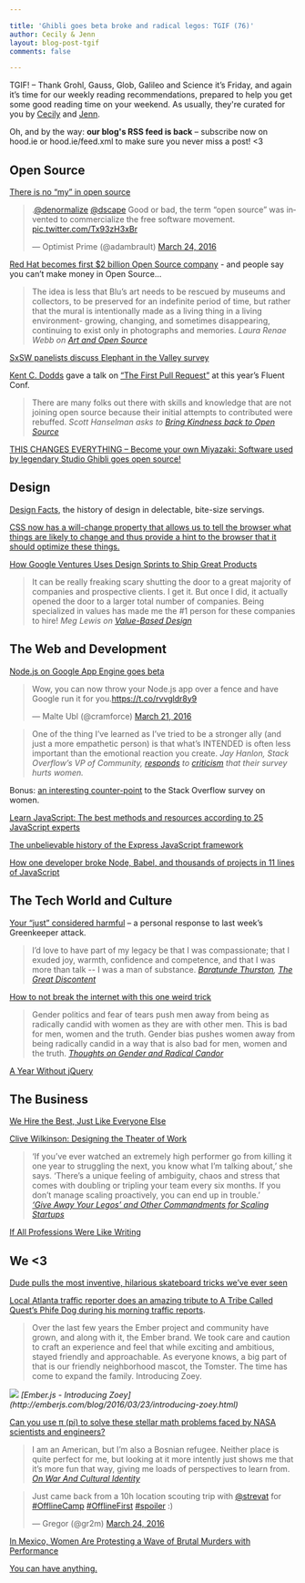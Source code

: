 ```yaml
---

title: 'Ghibli goes beta broke and radical legos: TGIF (76)'
author: Cecily & Jenn
layout: blog-post-tgif
comments: false

---
```



TGIF! – Thank Grohl, Gauss, Glob, Galileo and Science it’s Friday, and again it’s time for our weekly reading recommendations, prepared to help you get some good reading time on your weekend. As usually, they're curated for you by [Cecily](https://twitter.com/skeskali) and [Jenn](https://twitter.com/jennwrites). 

Oh, and by the way: <b>our blog's RSS feed is back</b> – subscribe now on hood.ie or hood.ie/feed.xml to make sure you never miss a post! <3


## Open Source

[There is no “my” in open source](https://medium.com/@nayafia/there-is-no-my-in-open-source-c3e5555390fa#.8t1kqps2q)  
  
<blockquote class="twitter-tweet" data-lang="en"><p lang="en" dir="ltr">.<a href="https://twitter.com/denormalize">@denormalize</a> <a href="https://twitter.com/dscape">@dscape</a> Good or bad, the term “open source” was invented to commercialize the free software movement. <a href="https://t.co/Tx93zH3xBr">pic.twitter.com/Tx93zH3xBr</a></p>&mdash; Optimist Prime (@adambrault) <a href="https://twitter.com/adambrault/status/713086305899384833">March 24, 2016</a></blockquote>
<script async src="//platform.twitter.com/widgets.js" charset="utf-8"></script>

[Red Hat becomes first $2 billion Open Source company](http://www.zdnet.com/article/red-hat-becomes-first-2b-open-source-company/) - and people say you can’t make money in Open Source...  
  
> The idea is less that Blu’s art needs to be rescued by museums and collectors, to be preserved for an indefinite period of time, but rather that the mural is intentionally made as a living thing in a living environment- growing, changing, and sometimes disappearing, continuing to exist only in photographs and memories.
<cite>Laura Renae Webb on [Art and Open Source](http://lrwebb.com/2016/03/art-and-open-source/)</cite>

[SxSW panelists discuss Elephant in the Valley survey](https://opensource.com/life/16/3/elephant-valley-sxsw-2016)  

[Kent C. Dodds](https://twitter.com/kentcdodds) gave a talk on [“The First Pull Request”](https://www.youtube.com/watch?time_continue=1&v=HjgZQeMrw6c) at this year’s Fluent Conf.
  
> There are many folks out there with skills and knowledge that are not joining open source because their initial attempts to contributed were rebuffed.
<cite> Scott Hanselman asks to [Bring Kindness back to Open Source](https://medium.com/@shanselman/bring-kindness-back-to-open-source-90ed7d3ac76b#.sn6rgk8ky)</cite>  
  
[THIS CHANGES EVERYTHING – Become your own Miyazaki: Software used by legendary Studio Ghibli goes open source!](https://www.rt.com/news/336466-toonz-ghibly-open-source/)

## Design

[Design Facts](http://www.designfacts.org/info), the history of design in delectable, bite-size servings.  
  
[CSS now has a will-change property that allows us to tell the browser what things are likely to change and thus provide a hint to the browser that it should optimize these things.](http://snook.ca/archives/html_and_css/will-change)  
  
[How Google Ventures Uses Design Sprints to Ship Great Products](http://99u.com/articles/52707/how-google-ventures-uses-design-sprints-to-ship-great-products)  
  
> It can be really freaking scary shutting the door to a great majority of companies and prospective clients. I get it. But once I did, it actually opened the door to a larger total number of companies. Being specialized in values has made me the #1 person for these companies to hire!
<cite>Meg Lewis on [Value-Based Design](https://the-pastry-box-project.net/meg-lewis/2015-december-15)</cite>

## The Web and Development  
  
[Node.js on Google App Engine goes beta](https://cloudplatform.googleblog.com/2016/03/Node.js-on-Google-App-Engine-goes-beta.html)  
  
<blockquote class="twitter-tweet" data-lang="en"><p lang="en" dir="ltr">Wow, you can now throw your Node.js app over a fence and have Google run it for you.<a href="https://t.co/rvvgldr8y9">https://t.co/rvvgldr8y9</a></p>&mdash; Malte Ubl (@cramforce) <a href="https://twitter.com/cramforce/status/712001637888294912">March 21, 2016</a></blockquote>
<script async src="//platform.twitter.com/widgets.js" charset="utf-8"></script>

> One of the thing I’ve learned as I’ve tried to be a stronger ally (and just a more empathetic person) is that what’s INTENDED is often less important than the emotional reaction you create.
<cite>Jay Hanlon, Stack Overflow’s VP of Community, [responds](https://medium.com/@jayhanlon/first-off-i-want-to-thank-you-for-taking-the-time-to-share-this-and-particularly-for-being-8c8138929210#.yier4bx9o) to [criticism](https://medium.com/@glitterwitch/stack-overflow-s-developer-survey-analysis-hurts-women-ec4d568e2352#.41aj3t3ez) that their survey hurts women. </cite>

Bonus: [an interesting counter-point](https://twitter.com/sarah_edo/status/711228999481962496) to the Stack Overflow survey on women.  
  
[Learn JavaScript: The best methods and resources according to 25 JavaScript experts](https://psdtowp.net/learn-javascript.html)

[The unbelievable history of the Express JavaScript framework](http://thefullstack.xyz/history-express-javascript-framework/)

[How one developer broke Node, Babel, and thousands of projects in 11 lines of JavaScript](http://www.theregister.co.uk/2016/03/23/npm_left_pad_chaos/?mt=1458744627032)

## The Tech World and Culture  
  
[Your “just” considered harmful](https://medium.com/@boennemann/your-just-considered-harmful-679db7366b95#.92u5gto9v) – a personal response to last week’s Greenkeeper attack.

> I’d love to have part of my legacy be that I was compassionate; that I exuded joy, warmth, confidence and competence, and that I was more than talk -- I was a man of substance.
<cite>[Baratunde Thurston](https://twitter.com/baratunde), [The Great Discontent](http://thegreatdiscontent.com/interview/baratunde-thurston)</cite>  
  
[How to not break the internet with this one weird trick](https://medium.com/@Rich_Harris/how-to-not-break-the-internet-with-this-one-weird-trick-e3e2d57fee28#.413bd2w36)
  
> Gender politics and fear of tears push men away from being as radically candid with women as they are with other men. This is bad for men, women and the truth. Gender bias pushes women away from being radically candid in a way that is also bad for men, women and the truth.
<cite>[Thoughts on Gender and Radical Candor](http://firstround.com/review/thoughts-on-gender-and-radical-candor/)</cite>  
  
[A Year Without jQuery](http://blog.wearecolony.com/a-year-without-jquery/)


## The Business
  
[We Hire the Best, Just Like Everyone Else](http://blog.codinghorror.com/we-hire-the-best-just-like-everyone-else/)  
  
[Clive Wilkinson: Designing the Theater of Work](http://99u.com/videos/52099/clive-wilkinson-designing-the-theater-of-work)  
>‘If you’ve ever watched an extremely high performer go from killing it one year to struggling the next, you know what I’m talking about,’ she says. ‘There’s a unique feeling of ambiguity, chaos and stress that comes with doubling or tripling your team every six months. If you don’t manage scaling proactively, you can end up in trouble.’  
<cite>[‘Give Away Your Legos’ and Other Commandments for Scaling Startups](http://firstround.com/review/give-away-your-legos-and-other-commandments-for-scaling-startups/)</cite>  
  
[If All Professions Were Like Writing](http://www.theestablishment.co/2016/03/24/if-all-professions-were-like-writing/)

## We <3

[Dude pulls the most inventive, hilarious skateboard tricks we’ve ever seen](http://digg.com/video/richie-jackson-death-skateboards)

[Local Atlanta traffic reporter does an amazing tribute to A Tribe Called Quest’s Phife Dog during his morning traffic reports](https://www.facebook.com/wsbtv/videos/10154225148970695/).

> Over the last few years the Ember project and community have grown, and along with it, the Ember brand. We took care and caution to craft an experience and feel that while exciting and ambitious, stayed friendly and approachable. As everyone knows, a big part of that is our friendly neighborhood mascot, the Tomster. The time has come to expand the family. Introducing Zoey.
<img src="http://emberjs.com/images/blog/2016-03/ember-zoey-all-sm.png">
<cite>[Ember.js - Introducing Zoey](http://emberjs.com/blog/2016/03/23/introducing-zoey.html)</cite>  
  
[Can you use π (pi) to solve these stellar math problems faced by NASA scientists and engineers?](http://www.jpl.nasa.gov/edu/nasapidaychallenge)  
  
> I am an American, but I’m also a Bosnian refugee. Neither place is quite perfect for me, but looking at it more intently just shows me that it’s more fun that way, giving me loads of perspectives to learn from.
<cite>[On War And Cultural Identity](https://femsplain.com/on-war-and-cultural-identity/)</cite>  
  
<blockquote class="twitter-tweet" data-lang="en"><p lang="en" dir="ltr">Just came back from a 10h location scouting trip with <a href="https://twitter.com/strevat">@strevat</a> for <a href="https://twitter.com/hashtag/OfflineCamp?src=hash">#OfflineCamp</a> <a href="https://twitter.com/hashtag/OfflineFirst?src=hash">#OfflineFirst</a> <a href="https://twitter.com/hashtag/spoiler?src=hash">#spoiler</a> :)</p>&mdash; Gregor (@gr2m) <a href="https://twitter.com/gr2m/status/713089373856743426">March 24, 2016</a></blockquote>
<script async src="//platform.twitter.com/widgets.js" charset="utf-8"></script>
  
[In Mexico, Women Are Protesting a Wave of Brutal Murders with Performance](https://broadly.vice.com/en_us/article/in-mexico-women-are-protesting-a-wave-of-brutal-murders-with-performance)  
  
[You can have anything.](https://vine.co/v/idz6nvjdJ0h)



